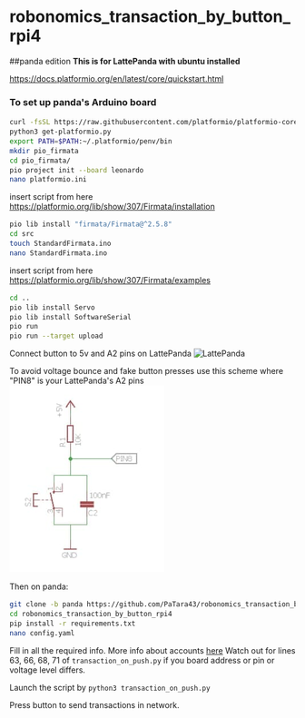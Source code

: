 # robonomics_transaction_by_button_rpi4
##panda edition
**This is for LattePanda with ubuntu installed**

https://docs.platformio.org/en/latest/core/quickstart.html


### To set up panda's Arduino board
```bash
curl -fsSL https://raw.githubusercontent.com/platformio/platformio-core-installer/master/get-platformio.py -o get-platformio.py
python3 get-platformio.py
export PATH=$PATH:~/.platformio/penv/bin
mkdir pio_firmata
cd pio_firmata/
pio project init --board leonardo
nano platformio.ini
```
insert script from here
https://platformio.org/lib/show/307/Firmata/installation

```bash
pio lib install "firmata/Firmata@^2.5.8"
cd src
touch StandardFirmata.ino
nano StandardFirmata.ino
```
insert script from here
https://platformio.org/lib/show/307/Firmata/examples

```bash
cd ..
pio lib install Servo
pio lib install SoftwareSerial
pio run
pio run --target upload
```
Connect button to 5v and A2 pins on LattePanda
![LattePanda](https://core-electronics.com.au/media/wysiwyg/tutorials/sam/Pinout-Development-Support.png "LattePanda")

To avoid voltage bounce and fake button presses use this scheme where "PIN8" is your LattePanda's A2 pins
![scheme](https://github.com/PaTara43/media/blob/master/button_panda?raw=true "scheme")

Then on panda:
```bash
git clone -b panda https://github.com/PaTara43/robonomics_transaction_by_button_rpi4
cd robonomics_transaction_by_button_rpi4
pip install -r requirements.txt
nano config.yaml
```

Fill in all the required info. More info about accounts [here](https://wiki.robonomics.network/docs/create-account-in-dapp/)
Watch out for lines 63, 66, 68, 71 of `transaction_on_push.py` if you board address or pin or voltage level differs.

Launch the script by `python3 transaction_on_push.py`

Press button to send transactions in network.
